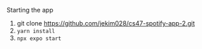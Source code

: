 Starting the app
1. git clone https://github.com/jekim028/cs47-spotify-app-2.git
2. `yarn install`
3. `npx expo start`
